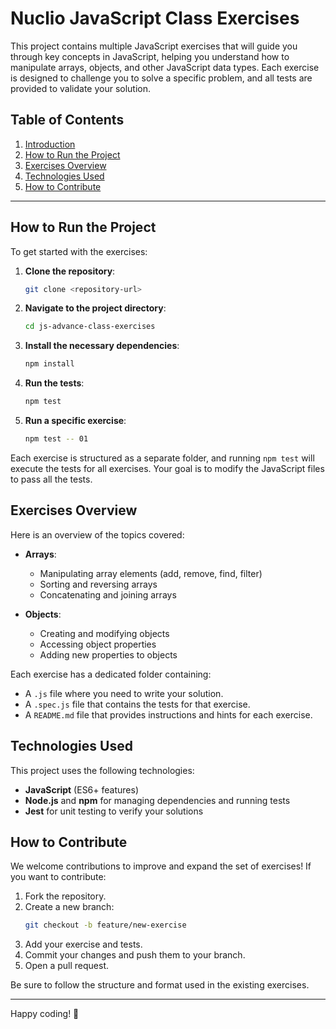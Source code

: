 # Nuclio JavaScript Class Exercises
This project contains multiple JavaScript exercises that will guide you through key concepts in JavaScript, helping you understand how to manipulate arrays, objects, and other JavaScript data types. Each exercise is designed to challenge you to solve a specific problem, and all tests are provided to validate your solution.

## Table of Contents

1. [Introduction](#introduction)
2. [How to Run the Project](#how-to-run-the-project)
3. [Exercises Overview](#exercises-overview)
4. [Technologies Used](#technologies-used)
5. [How to Contribute](#how-to-contribute)

---

## How to Run the Project
To get started with the exercises:

1. **Clone the repository**:
   ```bash
   git clone <repository-url>
   ```

2. **Navigate to the project directory**:
   ```bash
   cd js-advance-class-exercises
   ```

3. **Install the necessary dependencies**:
   ```bash
   npm install
   ```

4. **Run the tests**:
   ```bash
   npm test
   ```

5. **Run a specific exercise**:
   ```bash
   npm test -- 01
   ```

Each exercise is structured as a separate folder, and running `npm test` will execute the tests for all exercises. Your goal is to modify the JavaScript files to pass all the tests.

## Exercises Overview

Here is an overview of the topics covered:

- **Arrays**:
    - Manipulating array elements (add, remove, find, filter)
    - Sorting and reversing arrays
    - Concatenating and joining arrays

- **Objects**:
    - Creating and modifying objects
    - Accessing object properties
    - Adding new properties to objects

Each exercise has a dedicated folder containing:
- A `.js` file where you need to write your solution.
- A `.spec.js` file that contains the tests for that exercise.
- A `README.md` file that provides instructions and hints for each exercise.

## Technologies Used

This project uses the following technologies:
- **JavaScript** (ES6+ features)
- **Node.js** and **npm** for managing dependencies and running tests
- **Jest** for unit testing to verify your solutions

## How to Contribute

We welcome contributions to improve and expand the set of exercises! If you want to contribute:
1. Fork the repository.
2. Create a new branch:
   ```bash
   git checkout -b feature/new-exercise
   ```
3. Add your exercise and tests.
4. Commit your changes and push them to your branch.
5. Open a pull request.

Be sure to follow the structure and format used in the existing exercises.

---

Happy coding! 🎉
